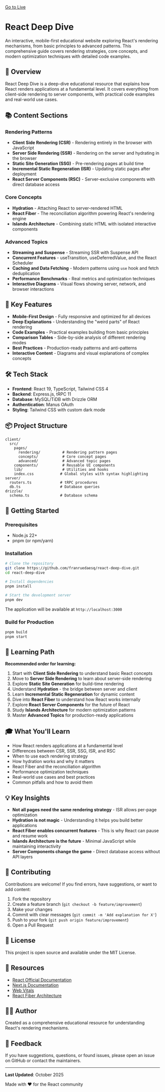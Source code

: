 [Go to Live](https://react-deep-dive-ab6u2ldfq-francisco-ruedas-projects.vercel.app)

# React Deep Dive

An interactive, mobile-first educational website exploring React's rendering mechanisms, from basic principles to advanced patterns. This comprehensive guide covers rendering strategies, core concepts, and modern optimization techniques with detailed code examples.

## 🎯 Overview

React Deep Dive is a deep-dive educational resource that explains how React renders applications at a fundamental level. It covers everything from client-side rendering to server components, with practical code examples and real-world use cases.

## 📚 Content Sections

### Rendering Patterns
- **Client Side Rendering (CSR)** - Rendering entirely in the browser with JavaScript
- **Server Side Rendering (SSR)** - Rendering on the server and hydrating in the browser
- **Static Site Generation (SSG)** - Pre-rendering pages at build time
- **Incremental Static Regeneration (ISR)** - Updating static pages after deployment
- **React Server Components (RSC)** - Server-exclusive components with direct database access

### Core Concepts
- **Hydration** - Attaching React to server-rendered HTML
- **React Fiber** - The reconciliation algorithm powering React's rendering engine
- **Islands Architecture** - Combining static HTML with isolated interactive components

### Advanced Topics
- **Streaming and Suspense** - Streaming SSR with Suspense API
- **Concurrent Features** - useTransition, useDeferredValue, and the React Scheduler
- **Caching and Data Fetching** - Modern patterns using `use` hook and fetch deduplication
- **Performance Benchmarks** - Real metrics and optimization techniques
- **Interactive Diagrams** - Visual flows showing server, network, and browser interactions

## 🚀 Key Features

- **Mobile-First Design** - Fully responsive and optimized for all devices
- **Deep Explanations** - Understanding the "weird parts" of React rendering
- **Code Examples** - Practical examples building from basic principles
- **Comparison Tables** - Side-by-side analysis of different rendering modes
- **Best Practices** - Production-ready patterns and anti-patterns
- **Interactive Content** - Diagrams and visual explanations of complex concepts

## 🛠️ Tech Stack

- **Frontend**: React 19, TypeScript, Tailwind CSS 4
- **Backend**: Express.js, tRPC 11
- **Database**: MySQL/TiDB with Drizzle ORM
- **Authentication**: Manus OAuth
- **Styling**: Tailwind CSS with custom dark mode

## 📦 Project Structure

```
client/
  src/
    pages/
      rendering/          # Rendering pattern pages
      concepts/           # Core concept pages
      advanced/           # Advanced topic pages
    components/           # Reusable UI components
    lib/                  # Utilities and hooks
    index.css            # Global styles with syntax highlighting
server/
  routers.ts             # tRPC procedures
  db.ts                  # Database queries
drizzle/
  schema.ts              # Database schema
```

## 🏃 Getting Started

### Prerequisites
- Node.js 22+
- pnpm (or npm/yarn)

### Installation

```bash
# Clone the repository
git clone https://github.com/franruedaesq/react-deep-dive.git
cd react-deep-dive

# Install dependencies
pnpm install

# Start the development server
pnpm dev
```

The application will be available at `http://localhost:3000`

### Build for Production

```bash
pnpm build
pnpm start
```

## 📖 Learning Path

**Recommended order for learning:**

1. Start with **Client Side Rendering** to understand basic React concepts
2. Move to **Server Side Rendering** to learn about server-side rendering
3. Explore **Static Site Generation** for build-time rendering
4. Understand **Hydration** - the bridge between server and client
5. Learn **Incremental Static Regeneration** for dynamic content
6. Dive into **React Fiber** to understand how React works internally
7. Explore **React Server Components** for the future of React
8. Study **Islands Architecture** for modern optimization patterns
9. Master **Advanced Topics** for production-ready applications

## 🎓 What You'll Learn

- How React renders applications at a fundamental level
- Differences between CSR, SSR, SSG, ISR, and RSC
- When to use each rendering strategy
- How hydration works and why it matters
- React Fiber and the reconciliation algorithm
- Performance optimization techniques
- Real-world use cases and best practices
- Common pitfalls and how to avoid them

## 💡 Key Insights

- **Not all pages need the same rendering strategy** - ISR allows per-page optimization
- **Hydration is not magic** - Understanding it helps you build better applications
- **React Fiber enables concurrent features** - This is why React can pause and resume work
- **Islands Architecture is the future** - Minimal JavaScript while maintaining interactivity
- **Server Components change the game** - Direct database access without API layers

## 🤝 Contributing

Contributions are welcome! If you find errors, have suggestions, or want to add content:

1. Fork the repository
2. Create a feature branch (`git checkout -b feature/improvement`)
3. Make your changes
4. Commit with clear messages (`git commit -m 'Add explanation for X'`)
5. Push to your fork (`git push origin feature/improvement`)
6. Open a Pull Request

## 📝 License

This project is open source and available under the MIT License.

## 🔗 Resources

- [React Official Documentation](https://react.dev)
- [Next.js Documentation](https://nextjs.org/docs)
- [Web Vitals](https://web.dev/vitals/)
- [React Fiber Architecture](https://github.com/acdlite/react-fiber-architecture)

## 👨‍💻 Author

Created as a comprehensive educational resource for understanding React's rendering mechanisms.

## 📧 Feedback

If you have suggestions, questions, or found issues, please open an issue on GitHub or contact the maintainers.

---

**Last Updated**: October 2025

Made with ❤️ for the React community
